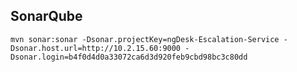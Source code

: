 ## SonarQube

`mvn sonar:sonar -Dsonar.projectKey=ngDesk-Escalation-Service -Dsonar.host.url=http://10.2.15.60:9000 -Dsonar.login=b4f0d4d0a33072ca6d3d920feb9cbd98bc3c80dd`
